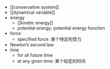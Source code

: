 - [[conservative system]]
- [[dynamical variable]]
- energy
    - [[kinetic energy]]
    - potential energy; potential energy function
- force
    - specified force: 某个特定的受力
- Newton’s second law
- time
    - for all future time
    - at any given time: 某个给定的时间

